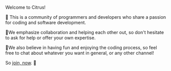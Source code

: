 Welcome to Citrus!

🍋 This is a community of programmers and developers who share a passion for coding and software development.

🍊We emphasize collaboration and helping each other out, so don't hesitate to ask for help or offer your own expertise.

🍹We also believe in having fun and enjoying the coding process, so feel free to chat about whatever you want in general, or any other channel!

So [join, now](https://discord.com/invite/yCukuAC79B). 🔪
